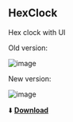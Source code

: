## HexClock

Hex clock with UI

Old version:

![image](https://user-images.githubusercontent.com/20016371/207391315-c92dc5af-7d0a-46cd-ab68-038639c7e323.png)



New version:

![image](https://user-images.githubusercontent.com/20016371/210827492-56161f4a-7424-4bfe-a86d-e66b85a7213b.png)


⬇️ **[Download](https://github.com/Se7enstars/HexClock/raw/master/HEX%20Clock.exe)**
